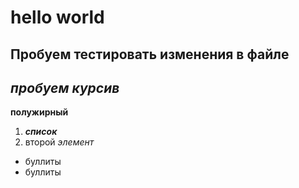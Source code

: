 # hello world

## Пробуем тестировать изменения в файле

## *пробуем курсив*

**полужирный**

 1. ***список***
 2. второй *элемент*

 * буллиты 
 * буллиты

